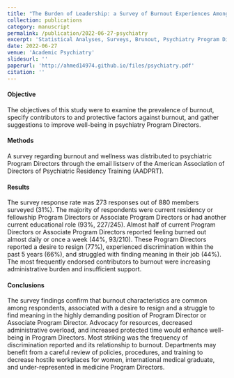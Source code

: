 ```yaml
---
title: "The Burden of Leadership: a Survey of Burnout Experiences Among Psychiatry Program Directors"
collection: publications
category: manuscript
permalink: /publication/2022-06-27-psychiatry
excerpt: 'Statistical Analyses, Surveys, Brunout, Psychiatry Program Directors'
date: 2022-06-27
venue: 'Academic Psychiatry'
slidesurl: ''
paperurl: 'http://ahmed14974.github.io/files/psychiatry.pdf'
citation: ''
---
```

<!-- Your Name, You. (2015). &quot;Paper Title Number 3.&quot; <i>Journal 1</i>. 1(3). -->

#### Objective
The objectives of this study were to examine the prevalence of burnout, specify contributors to and protective factors against burnout, and gather suggestions to improve well-being in psychiatry Program Directors.

#### Methods
A survey regarding burnout and wellness was distributed to psychiatric Program Directors through the email listserv of the American Association of Directors of Psychiatric Residency Training (AADPRT).

#### Results
The survey response rate was 273 responses out of 880 members surveyed (31%). The majority of respondents were current residency or fellowship Program Directors or Associate Program Directors or had another current educational role (93%, 227/245). Almost half of current Program Directors or Associate Program Directors reported feeling burned out almost daily or once a week (44%, 93/210). These Program Directors reported a desire to resign (77%), experienced discrimination within the past 5 years (66%), and struggled with finding meaning in their job (44%). The most frequently endorsed contributors to burnout were increasing administrative burden and insufficient support.

#### Conclusions
The survey findings confirm that burnout characteristics are common among respondents, associated with a desire to resign and a struggle to find meaning in the highly demanding position of Program Director or Associate Program Director. Advocacy for resources, decreased administrative overload, and increased protected time would enhance well-being in Program Directors. Most striking was the frequency of discrimination reported and its relationship to burnout. Departments may benefit from a careful review of policies, procedures, and training to decrease hostile workplaces for women, international medical graduate, and under-represented in medicine Program Directors.
